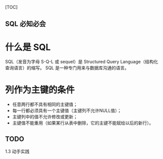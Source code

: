 [TOC]

SQL 必知必会
---

# 什么是 SQL
SQL（发音为字母 S-Q-L 或 sequel）是 Structured Query Language（结构化查询语言）的缩写。
SQL 是一种专门用来与数据库沟通的语言。

# 列作为主键的条件

* 任意两行都不具有相同的主键值；
* 每一行都必须具有一个主键值（主键列不允许NULL值）；
* 主键列中的值不允许修改或更新；
* 主键值不能重用（如果某行从表中删除，它的主键不能赋给以后的新行）。


TODO
---
1.3 动手实践

